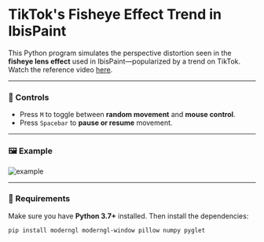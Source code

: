 # TikTok's Fisheye Effect Trend in IbisPaint

This Python program simulates the perspective distortion seen in the **fisheye lens effect** used in IbisPaint—popularized by a trend on TikTok.  
Watch the reference video [here](https://www.tiktok.com/@mizukaisuixd/video/7501492235054206263?lang=en&q=ibispaint%20trend&t=1747432283986).

---

### 🔧 Controls
- Press `M` to toggle between **random movement** and **mouse control**.
- Press `Spacebar` to **pause or resume** movement.

---

### 🖼️ Example
![example](example.gif)

---

### 🚀 Requirements

Make sure you have **Python 3.7+** installed. Then install the dependencies:

```bash
pip install moderngl moderngl-window pillow numpy pyglet
